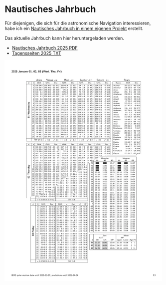 # Nautisches Jahrbuch

Für diejenigen, die sich für die astronomische Navigation interessieren, habe ich ein [Nautisches Jahrbuch in einem eigenen Projekt](https://github.com/quantenschaum/nautical_almanac) erstellt.

Das aktuelle Jahrbuch kann hier heruntergeladen werden.

- [Nautisches Jahrbuch 2025 PDF](Nautical-Almanac-2025.pdf)
- [Tagensseiten 2025 TXT](daily-pages-2025.txt)

![Nautical Alamanac sample page](img/almanac.webp)
